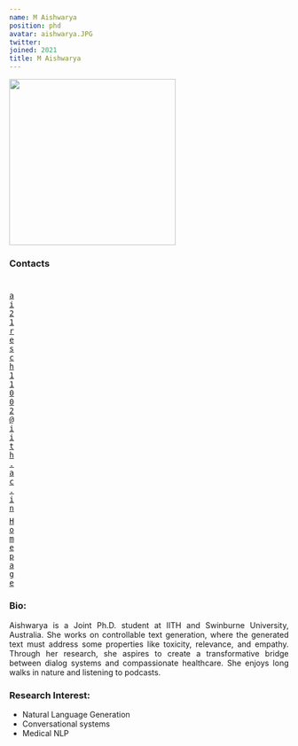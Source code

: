 ```yaml
---
name: M Aishwarya
position: phd
avatar: aishwarya.JPG
twitter: 
joined: 2021
title: M Aishwarya
---
```


<img width="300" src="{{site.baseurl}}/images/people/{{page.avatar}}" data-action="zoom">

### Contacts

<div class="row">
<div class="col-1" style="width:5px">
    <b><a href="ai21resch11002@iith.ac.in" target="_blank"><i class="fa fa-envelope-o"></i></a></b><br>
    <span style="display: block; margin-bottom: 0.5em"></span>
    <b><a href="" target="_blank"><i class="fa fa-globe"></i></a></b>
    <span style="display: block; margin-bottom: 0.5em"></span>
</div>
<div class="col-1" style="width:5px">
    <a href="mailto:ai21resch11002@iith.ac.in" target="_blank"><samp>ai21resch11002@iith.ac.in</samp></a>
    <span style="display: block; margin-bottom: 0.5em"></span>
    <a href="" target="_blank"><samp>Homepage</samp></a><br>
    <span style="display: block; margin-bottom: 0.5em"></span>
</div>
</div>
<span style="display: block; margin-bottom: 1em"></span>

### Bio:
<p style="text-align: justify">
Aishwarya is a Joint Ph.D. student at IITH and Swinburne University, Australia. She works on controllable text generation, where the generated text must address some properties like toxicity, relevance, and empathy. Through her research, she aspires to create a transformative bridge between dialog systems and compassionate healthcare. She enjoys long walks in nature and listening to podcasts. </p>

### Research Interest:
- Natural Language Generation
- Conversational systems
- Medical NLP 

